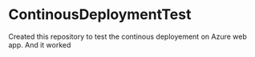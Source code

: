 # ContinousDeploymentTest
Created this repository to test the continous deployement on Azure web app. And it worked
